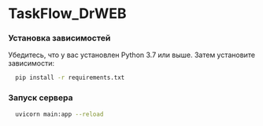 # TaskFlow_DrWEB

### Установка зависимостей

Убедитесь, что у вас установлен Python 3.7 или выше. Затем установите зависимости:

```bash
  pip install -r requirements.txt
```

### Запуск сервера

```bash
  uvicorn main:app --reload